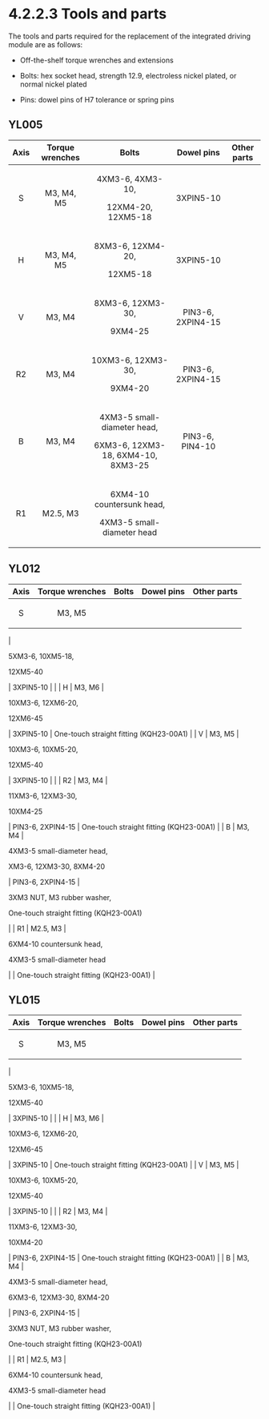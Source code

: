 # 4.2.2.3 Tools and parts

The tools and parts required for the replacement of the integrated driving module are as follows:

*   Off-the-shelf torque wrenches and extensions


*   Bolts: hex socket head, strength 12.9, electroless nickel plated, or normal nickel plated


*   Pins: dowel pins of H7 tolerance or spring pins



## YL005

| Axis | Torque wrenches |                                     Bolts                                    |   **Dowel pins**  | Other parts |
| :--: | :-------------: | :--------------------------------------------------------------------------: | :---------------: | :---------: |
|   S  |    M3, M4, M5   |               <p>4XM3-6, 4XM3-10, </p><p>12XM4-20, 12XM5-18</p>              |     3XPIN5-10     |             |
|   H  |    M3, M4, M5   |                   <p>8XM3-6, 12XM4-20, </p><p>12XM5-18</p>                   |     3XPIN5-10     |             |
|   V  |      M3, M4     |                    <p>8XM3-6, 12XM3-30, </p><p>9XM4-25</p>                   | PIN3-6, 2XPIN4-15 |             |
|  R2  |      M3, M4     |                    <p>10XM3-6, 12XM3-30,</p><p>9XM4-20</p>                   | PIN3-6, 2XPIN4-15 |             |
|   B  |      M3, M4     | <p>4XM3-5 small-diameter head, </p><p>6XM3-6, 12XM3-18, 6XM4-10, 8XM3-25</p> |  PIN3-6, PIN4-10  |             |
|  R1  |     M2.5, M3    |      <p>6XM4-10 countersunk head, </p><p>4XM3-5 small-diameter head</p>      |                   |             |

## YL012

| Axis |                     Torque wrenches                    |                                Bolts                               |   **Dowel pins**  |                                    Other parts                                   |
| :--: | :----------------------------------------------------: | :----------------------------------------------------------------: | :---------------: | :------------------------------------------------------------------------------: |
|   S  | <p>M3, M5</p><p></p><p></p><p></p><p></p><p></p> |              <p>5XM3-6, 10XM5-18, </p><p>12XM5-40</p>              |     3XPIN5-10     |                                                                                  |
|   H  |                         M3, M6                         |              <p>10XM3-6, 12XM6-20, </p><p>12XM6-45</p>             |     3XPIN5-10     |                      One-touch straight fitting (KQH23-00A1)                     |
|   V  |                         M3, M5                         |              <p>10XM3-6, 10XM5-20,</p><p>12XM5-40</p>              |     3XPIN5-10     |                                                                                  |
|  R2  |                         M3, M4                         |              <p>11XM3-6, 12XM3-30,</p><p>10XM4-25</p>              | PIN3-6, 2XPIN4-15 |                      One-touch straight fitting (KQH23-00A1)                     |
|   B  |                         M3, M4                         | <p>4XM3-5 small-diameter head, </p><p>XM3-6, 12XM3-30, 8XM4-20</p> | PIN3-6, 2XPIN4-15 | <p>3XM3 NUT, M3 rubber washer,</p><p>One-touch straight fitting (KQH23-00A1)</p> |
|  R1  |                        M2.5, M3                        | <p>6XM4-10 countersunk head, </p><p>4XM3-5 small-diameter head</p> |                   |                      One-touch straight fitting (KQH23-00A1)                     |

## YL015

| Axis |                     Torque wrenches                    |                                Bolts                                |   **Dowel pins**  |                                    Other parts                                   |
| :--: | :----------------------------------------------------: | :-----------------------------------------------------------------: | :---------------: | :------------------------------------------------------------------------------: |
|   S  | <p>M3, M5</p><p></p><p></p><p></p><p></p><p></p> |               <p>5XM3-6, 10XM5-18,</p><p>12XM5-40</p>               |     3XPIN5-10     |                                                                                  |
|   H  |                         M3, M6                         |               <p>10XM3-6, 12XM6-20,</p><p>12XM6-45</p>              |     3XPIN5-10     |                      One-touch straight fitting (KQH23-00A1)                     |
|   V  |                         M3, M5                         |               <p>10XM3-6, 10XM5-20,</p><p>12XM5-40</p>              |     3XPIN5-10     |                                                                                  |
|  R2  |                         M3, M4                         |               <p>11XM3-6, 12XM3-30,</p><p>10XM4-20</p>              | PIN3-6, 2XPIN4-15 |                      One-touch straight fitting (KQH23-00A1)                     |
|   B  |                         M3, M4                         | <p>4XM3-5 small-diameter head, </p><p>6XM3-6, 12XM3-30, 8XM4-20</p> | PIN3-6, 2XPIN4-15 | <p>3XM3 NUT, M3 rubber washer,</p><p>One-touch straight fitting (KQH23-00A1)</p> |
|  R1  |                        M2.5, M3                        |  <p>6XM4-10 countersunk head,</p><p>4XM3-5 small-diameter head</p>  |                   |                      One-touch straight fitting (KQH23-00A1)                     |



